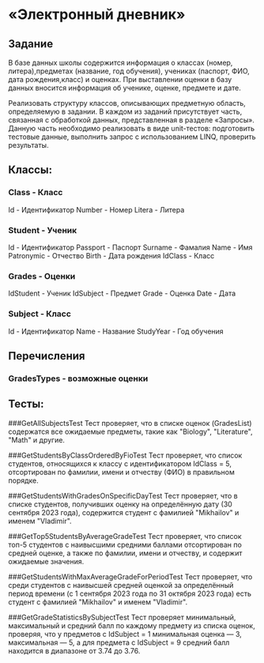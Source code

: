 #  «Электронный дневник»
## Задание 
  В базе данных школы содержится информация о классах (номер, литера),предметах (название, год обучения), учениках (паспорт, ФИО, дата рождения,класс) и оценках. При выставлении оценки в базу данных вносится информация об ученике, оценке, предмете и дате.

  Реализовать структуру классов, описывающих предметную область, определяемую в задании.
  В каждом из заданий присутствует часть, связанная с обработкой данных, представленная в разделе «Запросы».
  Данную часть необходимо реализовать в виде unit-тестов: подготовить тестовые данные, выполнить запрос с использованием LINQ, проверить результаты.

## Классы:
### Class - Класс
Id - Идентификатор
Number - Номер
Litera - Литера 


### Student - Ученик 
Id - Идентификатор
Passport - Паспорт
Surname - Фамалия
Name - Имя 
Patronymic - Отчество
Birth - Дата рождения
IdClass - Класс 

### Grades - Оценки
IdStudent - Ученик 
IdSubject - Предмет 
Grade - Оценка 
Date - Дата

### Subject - Класс
Id - Идентификатор
Name - Название
StudyYear - Год обучения 

## Перечисления
### GradesTypes - возможные оценки

## Тесты:
###GetAllSubjectsTest
Тест проверяет, что в списке оценок (GradesList) содержатся все ожидаемые предметы, такие как "Biology", "Literature", "Math" и другие.

###GetStudentsByClassOrderedByFioTest
Тест проверяет, что список студентов, относящихся к классу с идентификатором IdClass = 5, отсортирован по фамилии, имени и отчеству (ФИО) в правильном порядке.

###GetStudentsWithGradesOnSpecificDayTest
Тест проверяет, что в списке студентов, получивших оценку на определённую дату (30 сентября 2023 года), содержится студент с фамилией "Mikhailov" и именем "Vladimir".

###GetTop5StudentsByAverageGradeTest
Тест проверяет, что список топ-5 студентов с наивысшими средними баллами отсортирован по средней оценке, а также по фамилии, имени и отчеству, и содержит ожидаемые значения.

###GetStudentsWithMaxAverageGradeForPeriodTest
Тест проверяет, что среди студентов с наивысшей средней оценкой за определённый период времени (с 1 сентября 2023 года по 31 октября 2023 года) есть студент с фамилией "Mikhailov" и именем "Vladimir".

###GetGradeStatisticsBySubjectTest
Тест проверяет минимальный, максимальный и средний балл по каждому предмету из списка оценок, проверяя, что у предметов с IdSubject = 1 минимальная оценка — 3, максимальная — 5, а для предмета с IdSubject = 9 средний балл находится в диапазоне от 3.74 до 3.76.
